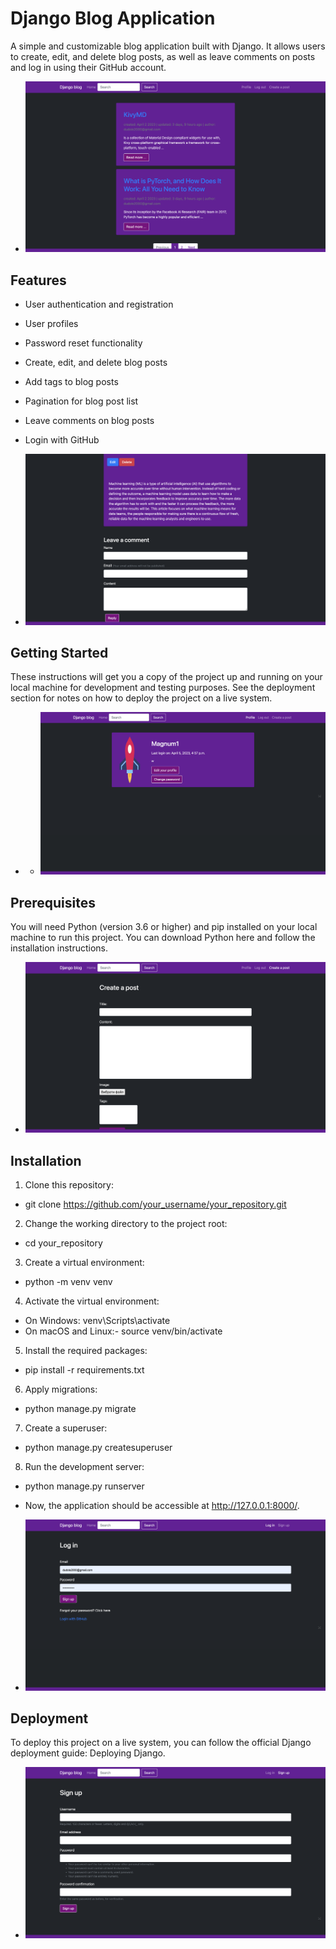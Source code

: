# Django Blog Application

A simple and customizable blog application built with Django. It allows users to create, edit, and delete blog posts, as well as leave comments on posts and log in using their GitHub account.

- ![img](0.png)

## Features

- User authentication and registration
- User profiles
- Password reset functionality
- Create, edit, and delete blog posts
- Add tags to blog posts
- Pagination for blog post list
- Leave comments on blog posts
- Login with GitHub

- ![img](2.png)

## Getting Started

These instructions will get you a copy of the project up and running on your local machine for development and testing purposes. See the deployment section for notes on how to deploy the project on a live system.

- - ![img](3.png)

## Prerequisites

You will need Python (version 3.6 or higher) and pip installed on your local machine to run this project. You can download Python here and follow the installation instructions.

- ![img](4.png)

## Installation

1. Clone this repository:
- git clone https://github.com/your_username/your_repository.git

2. Change the working directory to the project root:
- cd your_repository

3. Create a virtual environment:
- python -m venv venv

4. Activate the virtual environment:
- On Windows: venv\Scripts\activate
- On macOS and Linux:- source venv/bin/activate

5. Install the required packages:
- pip install -r requirements.txt

6. Apply migrations:
- python manage.py migrate

7. Create a superuser:
- python manage.py createsuperuser

8. Run the development server:
- python manage.py runserver
- Now, the application should be accessible at http://127.0.0.1:8000/.

- ![img](5.png)

## Deployment
To deploy this project on a live system, you can follow the official Django deployment guide: Deploying Django.

- ![img](6.png)
